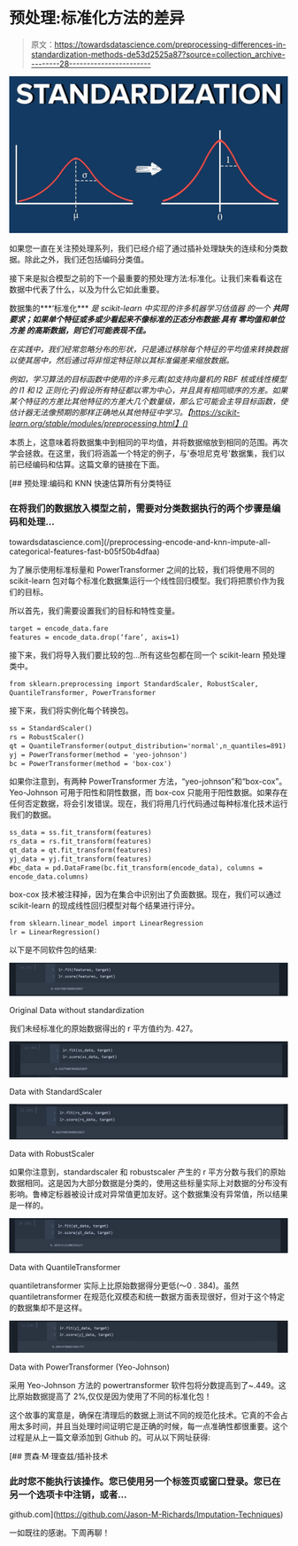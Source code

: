# 预处理:标准化方法的差异

> 原文：<https://towardsdatascience.com/preprocessing-differences-in-standardization-methods-de53d2525a87?source=collection_archive---------28----------------------->

![](img/e8783d091902c970371d8f19c3ce17e8.png)

如果您一直在关注预处理系列，我们已经介绍了通过插补处理缺失的连续和分类数据。除此之外，我们还包括编码分类值。

接下来是拟合模型之前的下一个最重要的预处理方法:标准化。让我们来看看这在数据中代表了什么，以及为什么它如此重要。

数据集的***‘标准化*** *是 scikit-learn 中实现的许多机器学习估值器* *的一个* ***共同要求；如果单个特征或多或少看起来不像标准的正态分布数据:具有* ***零均值和单位方差*** *的高斯数据，则它们可能表现不佳。***

*在实践中，我们经常忽略分布的形状，只是通过移除每个特征的平均值来转换数据以使其居中，然后通过将非恒定特征除以其标准偏差来缩放数据。*

*例如，学习算法的目标函数中使用的许多元素(如支持向量机的 RBF 核或线性模型的 l1 和 l2 正则化子)假设所有特征都以零为中心，并且具有相同顺序的方差。如果某个特征的方差比其他特征的方差大几个数量级，那么它可能会主导目标函数，使估计器无法像预期的那样正确地从其他特征中学习。【https://scikit-learn.org/stable/modules/preprocessing.html】()*

本质上，这意味着将数据集中到相同的平均值，并将数据缩放到相同的范围。再次学会拯救。在这里，我们将涵盖一个特定的例子，与'泰坦尼克号'数据集，我们以前已经编码和估算。这篇文章的链接在下面。

[](/preprocessing-encode-and-knn-impute-all-categorical-features-fast-b05f50b4dfaa) [## 预处理:编码和 KNN 快速估算所有分类特征

### 在将我们的数据放入模型之前，需要对分类数据执行的两个步骤是编码和处理…

towardsdatascience.com](/preprocessing-encode-and-knn-impute-all-categorical-features-fast-b05f50b4dfaa) 

为了展示使用标准标量和 PowerTransformer 之间的比较，我们将使用不同的 scikit-learn 包对每个标准化数据集运行一个线性回归模型。我们将把票价作为我们的目标。

所以首先，我们需要设置我们的目标和特性变量。

```
target = encode_data.fare
features = encode_data.drop(‘fare’, axis=1)
```

接下来，我们将导入我们要比较的包…所有这些包都在同一个 scikit-learn 预处理类中。

```
from sklearn.preprocessing import StandardScaler, RobustScaler, QuantileTransformer, PowerTransformer
```

接下来，我们将实例化每个转换包。

```
ss = StandardScaler()
rs = RobustScaler()
qt = QuantileTransformer(output_distribution='normal',n_quantiles=891)
yj = PowerTransformer(method = 'yeo-johnson')
bc = PowerTransformer(method = 'box-cox')
```

如果你注意到，有两种 PowerTransformer 方法，“yeo-johnson”和“box-cox”。Yeo-Johnson 可用于阳性和阴性数据，而 box-cox 只能用于阳性数据。如果存在任何否定数据，将会引发错误。现在，我们将用几行代码通过每种标准化技术运行我们的数据。

```
ss_data = ss.fit_transform(features)
rs_data = rs.fit_transform(features)
qt_data = qt.fit_transform(features)
yj_data = yj.fit_transform(features)
#bc_data = pd.DataFrame(bc.fit_transform(encode_data), columns = encode_data.columns)
```

box-cox 技术被注释掉，因为在集合中识别出了负面数据。现在，我们可以通过 scikit-learn 的现成线性回归模型对每个结果进行评分。

```
from sklearn.linear_model import LinearRegression
lr = LinearRegression()
```

以下是不同软件包的结果:

![](img/0d25a6c98ebfb49af4c348c2e204491c.png)

Original Data without standardization

我们未经标准化的原始数据得出的 r 平方值约为. 427。

![](img/8888292193a87a59de765542dfec2d14.png)

Data with StandardScaler

![](img/c4e16ac1a70fcd7ff291cc5ba1ac56f9.png)

Data with RobustScaler

如果你注意到，standardscaler 和 robustscaler 产生的 r 平方分数与我们的原始数据相同。这是因为大部分数据是分类的，使用这些标量实际上对数据的分布没有影响。鲁棒定标器被设计成对异常值更加友好。这个数据集没有异常值，所以结果是一样的。

![](img/3e38107d63692a3f642f2870c5020f59.png)

Data with QuantileTransformer

quantiletransformer 实际上比原始数据得分更低(～0 . 384)。虽然 quantiletransformer 在规范化双模态和统一数据方面表现很好，但对于这个特定的数据集却不是这样。

![](img/c4182d90fb822171ffac1fe80f512170.png)

Data with PowerTransformer (Yeo-Johnson)

采用 Yeo-Johnson 方法的 powertransformer 软件包将分数提高到了~.449。这比原始数据提高了 2%,仅仅是因为使用了不同的标准化包！

这个故事的寓意是，确保在清理后的数据上测试不同的规范化技术。它真的不会占用太多时间，并且当处理时间证明它是正确的时候，每一点准确性都很重要。这个过程是从上一篇文章添加到 Github 的。可从以下网址获得:

[](https://github.com/Jason-M-Richards/Imputation-Techniques) [## 贾森·M·理查兹/插补技术

### 此时您不能执行该操作。您已使用另一个标签页或窗口登录。您已在另一个选项卡中注销，或者…

github.com](https://github.com/Jason-M-Richards/Imputation-Techniques) 

一如既往的感谢。下周再聊！